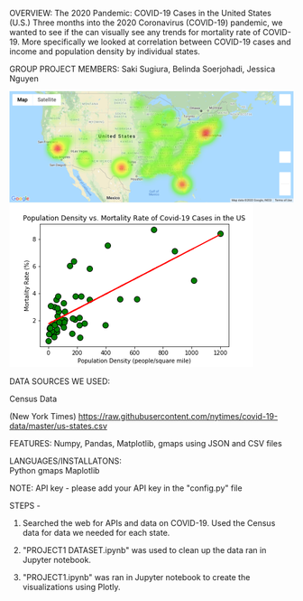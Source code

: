 OVERVIEW:
The 2020 Pandemic: COVID-19 Cases in the United States (U.S.)
Three months into the 2020 Coronavirus (COVID-19) pandemic, we wanted to see if the can visually see any trends for mortality rate of COVID-19. More specifically we looked at correlation between COVID-19 cases and income and population density by individual states.


GROUP PROJECT MEMBERS: Saki Sugiura, Belinda Soerjohadi, Jessica Nguyen

![1-Logo](Images/heatmap.png)    
![1-Logo](Images/density_mortality.png)

DATA SOURCES WE USED:

Census Data

<!-- COVID-19 Data -->

(New York Times)
https://raw.githubusercontent.com/nytimes/covid-19-data/master/us-states.csv

<!-- State Size Data -->


FEATURES:
    Numpy, Pandas, Matplotlib, gmaps using JSON and CSV files
    
LANGUAGES/INSTALLATONS:  
    Python
    gmaps
    Maplotlib

NOTE:
    API key - please add your API key in the "config.py" file

STEPS -

1. Searched the web for APIs and data on COVID-19. Used the Census data for data we needed for each state.

2. "PROJECT1 DATASET.ipynb" was used to clean up the data ran in Jupyter notebook.

3. "PROJECT1.ipynb" was ran in Jupyter notebook to create the visualizations using Plotly.


